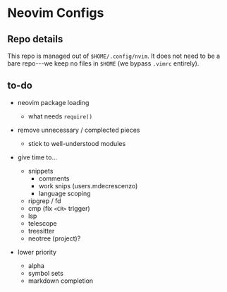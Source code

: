 # Neovim Configs


## Repo details

This repo is managed out of `$HOME/.config/nvim`.
It does not need to be a bare repo---we keep no files in `$HOME` (we bypass `.vimrc` entirely).

## to-do

- neovim package loading
    - what needs `require()`

- remove unnecessary / complected pieces
    - stick to well-understood modules

- give time to...
    - snippets
        - comments
        - work snips (users.mdecrescenzo)
        - language scoping
    - ripgrep / fd
    - cmp (fix `<CR>` trigger)
    - lsp
    - telescope
    - treesitter
    - neotree (project)?

- lower priority
    - alpha
    - symbol sets
    - markdown completion

